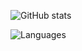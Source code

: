 ![GitHub stats](https://github-readme-stats.vercel.app/api?username=dmb1107&show_icons=true&theme=default)
   
   
![Languages](https://github-readme-stats.vercel.app/api/top-langs/?username=dmb1107&layout=compact&langs_count=10)
